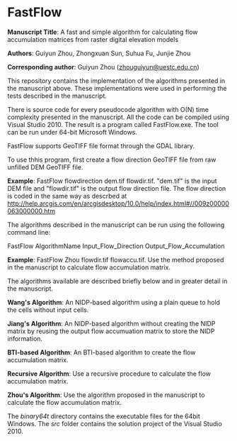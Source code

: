 # FastFlow
**Manuscript Title**: A fast and simple algorithm for calculating flow accumulation matrices from raster digital elevation models

**Authors**: Guiyun Zhou, Zhongxuan Sun, Suhua Fu, Junjie Zhou

**Corresponding author**: Guiyun Zhou (zhouguiyun@uestc.edu.cn)

This repository contains the implementation of the algorithms presented in the manuscript above. These implementations were used in performing the tests described in the manuscript.

There is source code for every pseudocode algorithm with O(N) time complexity presented in the manuscript. All the code can be compiled using Visual Studio 2010. The result is a program called FastFlow.exe. The tool can be run under 64-bit Microsoft Windows.

FastFlow supports GeoTIFF file format through the GDAL library.

To use thhis program, first create a flow direction GeoTIFF file from raw unfilled DEM GeoTIFF file.

**Example**: FastFlow flowdirection dem.tif flowdir.tif. "dem.tif" is the input DEM file and "flowdir.tif" is the output flow direction file. The flow direction is coded in the same way as descrbed at http://help.arcgis.com/en/arcgisdesktop/10.0/help/index.html#//009z00000063000000.htm

The algorithms described in the manuscript can be run using the following command line:

FastFlow AlgorithmName Input_Flow_Direction Output_Flow_Accumulation

**Example**: FastFlow Zhou flowdir.tif flowaccu.tif. Use the method proposed in the manuscript to calculate flow accumulation matrix.

The algorithms available are described briefly below and in greater detail in the manuscript.

**Wang's Algorithm**: An NIDP-based algorithm using a plain queue to hold the cells without input cells.

**Jiang's Algorithm**: An NIDP-based algorithm without creating the NIDP matrix by reusing the output flow accumuation matrix to store the NIDP information.

**BTI-based Algorithm**: An BTI-based algorithm to create the flow accumulation matrix.

**Recursive Algorithm**: Use a recursive procedure to calculate the flow accumulation matrix.

**Zhou's Algorithm**: Use the algorithm proposed in the manuscript to calculate the flow accumulation matrix.

The <i>binary64t</i> directory contains the executable files for the 64bit Windows. The <i>src</i> folder contains the solution project of the Visual Studio 2010.
